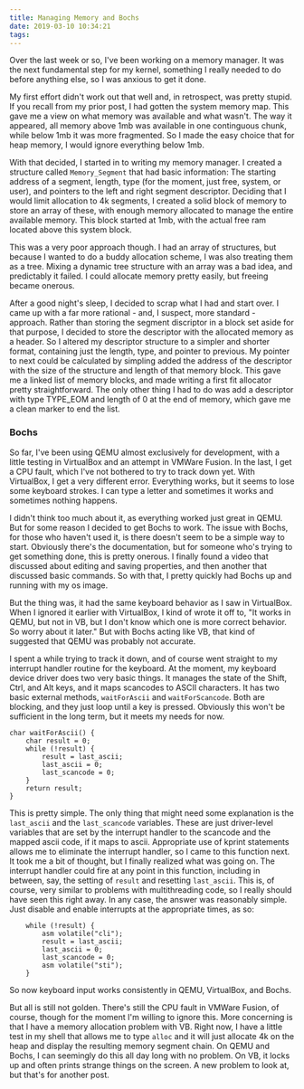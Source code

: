 ```yaml
---
title: Managing Memory and Bochs
date: 2019-03-10 10:34:21
tags:
---
```

Over the last week or so, I've been working on a memory manager.  It was the next fundamental step for my kernel, something I really needed to do before anything else, so I was anxious to get it done.

My first effort didn't work out that well and, in retrospect, was pretty stupid.  If you recall from my prior post, I had gotten the system memory map.  This gave me a view on what memory was available and what wasn't.  The way it appeared, all memory above 1mb was available in one continguous chunk, while below 1mb it was more fragmented.  So I made the easy choice that for heap memory, I would ignore everything below 1mb.

With that decided, I started in to writing my memory manager.  I created a structure called `Memory_Segment` that had basic information: The starting address of a segment, length, type (for the moment, just free, system, or user), and pointers to the left and right segment descriptor.  Deciding that I would limit allocation to 4k segments, I created a solid block of memory to store an array of these, with enough memory allocated to manage the entire available memory.  This block started at 1mb, with the actual free ram located above this system block.

This was a very poor approach though.  I had an array of structures, but because I wanted to do a buddy allocation scheme, I was also treating them as a tree.  Mixing a dynamic tree structure with an array was a bad idea, and predictably it failed.  I could allocate memory pretty easily, but freeing became onerous.

After a good night's sleep, I decided to scrap what I had and start over.  I came up with a far more rational - and, I suspect, more standard - approach.  Rather than storing the segment discriptor in a block set aside for that purpose, I decided to store the descriptor with the allocated memory as a header.  So I altered my descriptor structure to a simpler and shorter format, containing just the length, type, and pointer to previous.  My pointer to next could be calculated by simpling added the address of the descriptor with the size of the structure and length of that memory block.  This gave me a linked list of memory blocks, and made writing a first fit allocator pretty straightforward.  The only other thing I had to do was add a descriptor with type TYPE_EOM and length of 0 at the end of memory, which gave me a clean marker to end the list.

### Bochs
So far, I've been using QEMU almost exclusively for development, with a little testing in VirtualBox and an attempt in VMWare Fusion.  In the last, I get a CPU fault, which I've not bothered to try to track down yet.  With VirtualBox, I get a very different error.  Everything works, but it seems to lose some keyboard strokes.  I can type a letter and sometimes it works and sometimes nothing happens.

I didn't think too much about it, as everything worked just great in QEMU.  But for some reason I decided to get Bochs to work.  The issue with Bochs, for those who haven't used it, is there doesn't seem to be a simple way to start.  Obviously there's the documentation, but for someone who's trying to get something done, this is pretty onerous.  I finally found a video that discussed about editing and saving properties, and then another that discussed basic commands.  So with that, I pretty quickly had Bochs up and running with my os image.

But the thing was, it had the same keyboard behavior as I saw in VirtualBox.  When I ignored it earlier with VirtualBox, I kind of wrote it off to, "It works in QEMU, but not in VB, but I don't know which one is more correct behavior.  So worry about it later."  But with Bochs acting like VB, that kind of suggested that QEMU was probably not accurate.

I spent a while trying to track it down, and of course went straight to my interrupt handler routine for the keyboard.  At the moment, my keyboard device driver does two very basic things.  It manages the state of the Shift, Ctrl, and Alt keys, and it maps scancodes to ASCII characters.  It has two basic external methods, `waitForAscii` and `waitForScancode`.  Both are blocking, and they just loop until a key is pressed.  Obviously this won't be sufficient in the long term, but it meets my needs for now.
```
char waitForAscii() {
    char result = 0;
    while (!result) {
        result = last_ascii;
        last_ascii = 0;
        last_scancode = 0;
    }
    return result;
}
```
This is pretty simple.  The only thing that might need some explanation is the `last_ascii` and the `last_scancode` variables.  These are just driver-level variables that are set by the interrupt handler to the scancode and the mapped ascii code, if it maps to ascii.  Appropriate use of kprint statements allows me to eliminate the interrupt handler, so I came to this function next.  It took me a bit of thought, but I finally realized what was going on.  The interrupt handler could fire at any point in this function, including in between, say, the setting of `result` and resetting `last_ascii`.  This is, of course, very similar to problems with multithreading code, so I really should have seen this right away.  In any case, the answer was reasonably simple.  Just disable and enable interrupts at the appropriate times, as so:
```
    while (!result) {
        asm volatile("cli");
        result = last_ascii;
        last_ascii = 0;
        last_scancode = 0;
        asm volatile("sti");
    }
```
So now keyboard input works consistently in QEMU, VirtualBox, and Bochs.

But all is still not golden.  There's still the CPU fault in VMWare Fusion, of course, though for the moment I'm willing to ignore this.  More concerning is that I have a memory allocation problem with VB.  Right now, I have a little test in my shell that allows me to type `alloc` and it will just allocate 4k on the heap and display the resulting memory segment chain.  On QEMU and Bochs, I can seemingly do this all day long with no problem.  On VB, it locks up and often prints strange things on the screen.  A new problem to look at, but that's for another post.